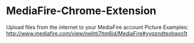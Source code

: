 MediaFire-Chrome-Extension
==========================

Upload files from the internet to your MediaFire account
Picture Examples:
http://www.mediafire.com/view/neihti7itm6id/MediaFire#yyqzndteohqxn1t
